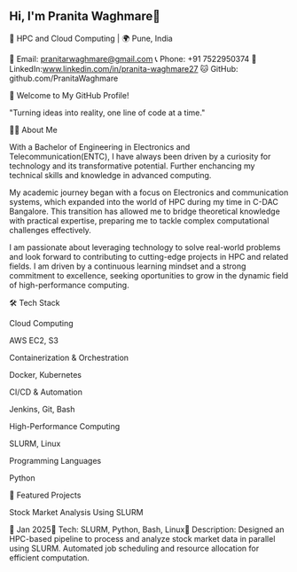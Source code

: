 ## Hi, I'm Pranita Waghmare👋

🚀 HPC and Cloud Computing | 🌍 Pune, India

📧 Email: pranitarwaghmare@gmail.com
📞 Phone: +91 7522950374
🔗 LinkedIn:www.linkedin.com/in/pranita-waghmare27
🐱 GitHub: github.com/PranitaWaghmare

🎨 Welcome to My GitHub Profile!

"Turning ideas into reality, one line of code at a time."

👩‍💻 About Me

With a Bachelor of Engineering in Electronics and Telecommunication(ENTC), I have always been driven by a curiosity for technology and its transformative potential. Further enchancing my technical skills and knowledge in advanced computing.

My academic journey began with a focus on Electronics and communication systems, which expanded into the world of HPC during my time in C-DAC Bangalore. This transition has allowed me to bridge theoretical knowledge with practical expertise, preparing me to tackle complex computational challenges effectively.

I am passionate about leveraging technology to solve real-world problems and look forward to contributing to cutting-edge projects in HPC and related fields. I am driven by a continuous learning mindset and a strong commitment to excellence, seeking oportunities to grow in the dynamic field of high-performance computing.

🛠️ Tech Stack

Cloud Computing

AWS EC2, S3

Containerization & Orchestration

Docker, Kubernetes

CI/CD & Automation

Jenkins, Git, Bash

High-Performance Computing

SLURM, Linux

Programming Languages

Python

🚀 Featured Projects

Stock Market Analysis Using SLURM

📅 Jan 2025🔧 Tech: SLURM, Python, Bash, Linux📝 Description: Designed an HPC-based pipeline to process and analyze stock market data in parallel using SLURM. Automated job scheduling and resource allocation for efficient computation.




